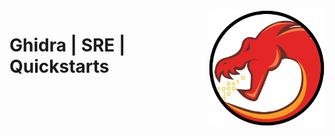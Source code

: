 <img src="../assets/Ghidra_Logo.png" alt="Ghidra Logo" style="width: 185px;" align="right">

# Ghidra | SRE | Quickstarts

